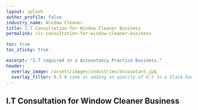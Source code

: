 ```yaml
---
layout: splash 
author_profile: false 
industry_name: Window Cleaner
title: I.T Consultation for Window Cleaner Business
permalink: /it-consultation-for-window-cleaner-business

toc: true
toc_sticky: true

excerpt: "I.T required in a Accountancy Practice Business."
header:
  overlay_image: /assets/images/industries/accountant.jpg
  overlay_filter: 0.5 # same as adding an opacity of 0.5 to a black background
---
```


## I.T Consultation for Window Cleaner Business